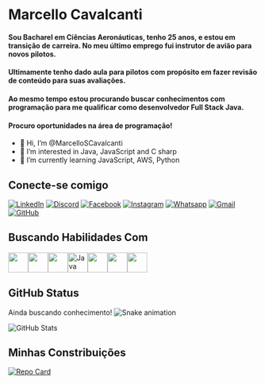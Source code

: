 # Marcello Cavalcanti
#### Sou Bacharel em Ciências Aeronáuticas, tenho 25 anos, e estou em transição de carreira. No meu último emprego fui instrutor de avião para novos pilotos. 
#### Ultimamente tenho dado aula para pilotos  com propósito em fazer revisão de conteúdo para suas avaliações.
#### Ao mesmo tempo estou procurando buscar conhecimentos com programação para me qualificar como desenvolvedor Full Stack Java.
#### Procuro oportunidades na área de programação!
- 👋 Hi, I’m @MarcelloSCavalcanti
- 👀 I’m interested in Java, JavaScript and C sharp
- 🌱 I’m currently learning JavaScript, AWS, Python
## Conecte-se comigo

[![LinkedIn](https://img.shields.io/badge/LinkedIn-808080?style=for-the-badge&logo=linkedin&logoColor=0E76A8)](https://www.linkedin.com/in/marcello-cavalcanti-84871b1b3/)
[![Discord](https://img.shields.io/badge/Discord-808080?style=for-the-badge&logo=discord)](https://discordapp.com/users/marcello_cavalcanti)
[![Facebook](https://img.shields.io/badge/Facebook-808080?style=for-the-badge&logo=facebook)](https://www.facebook.com/marcellonovaes.marcellonovaes)
[![Instagram](https://img.shields.io/badge/Instagram-808080?style=for-the-badge&logo=instagram)](https://www.instagram.com/marcello_cavalcanti/)
[![Whatsapp](https://img.shields.io/badge/whatsapp-808080?style=for-the-badge&logo=whatsapp)](https://api.whatsapp.com/send/?phone=5521988180878&text&type=phone_number&app_absent=0)
[![Gmail](https://img.shields.io/badge/gmail-808080?style=for-the-badge&logo=gmail)](mailto:marcellonovaes98@gmail.com?subject=&body=)
[![GitHub](https://img.shields.io/badge/GitHub-808080?style=for-the-badge&logo=GitHub)](https://github.com/MarcelloSCavalcanti)


## Buscando Habilidades Com
<img src="https://cdn.jsdelivr.net/gh/devicons/devicon/icons/html5/html5-original-wordmark.svg" width="40" height="40"/><img src="https://cdn.jsdelivr.net/gh/devicons/devicon/icons/css3/css3-original-wordmark.svg" width="40" height="40"/><img src="https://cdn.jsdelivr.net/gh/devicons/devicon/icons/javascript/javascript-original.svg" width="40" height="40"/><img loading="lazy" src="https://cdn.jsdelivr.net/gh/devicons/devicon/icons/java/java-original.svg" alt="Java" width="40" height="40"/><img src="https://cdn.jsdelivr.net/gh/devicons/devicon/icons/c/c-original.svg" width="40" height="40"/><img src="https://cdn.jsdelivr.net/gh/devicons/devicon/icons/git/git-original.svg" width="40" height="40"/><img src="https://cdn.jsdelivr.net/gh/devicons/devicon/icons/github/github-original.svg" width="40" height="40"/>

## GitHub Status
Ainda buscando conhecimento!
![Snake animation](https://github.com/{{MarcelloSCavalcanti}}/{{MarcelloSCavalcanti}}/blob/output/github-contribution-grid-snake.svg)

![GitHub Stats](https://github-readme-stats.vercel.app/api?username=MarcelloSCavalcanti&theme=transparent&bg_color=000&border_color=30A3DC&show_icons=true&icon_color=30A3DC&title_color=E94D5F&text_color=FFF)

## Minhas Constribuições
[![Repo Card](https://github-readme-stats.vercel.app/api/pin/?username=MarcelloSCavalcanti&repo=site_CRAFTMANSHIP_ART&bg_color=000&border_color=30A3DC&show_icons=true&icon_color=30A3DC&title_color=E94D5F&text_color=FFF)](https://github.com/MarcelloSCavalcanti/site_CRAFTMANSHIP_ART)
